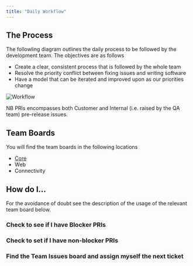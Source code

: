 ```yaml
---
title: "Daily Workflow"
---
```


## The Process
The followling diagram outlines the daily process to be followed by the development team.  The objectives are as follows

- Create a clear, consistent process that is followed by the whole team
- Resolve the priority conflict between fixing issues and writing software
- Have a model that can be iterated and improved upon as our priorities change

![][image-1]

NB PRIs encompasses both Customer and Internal (i.e. raised by the QA team) pre-release issues.

## Team Boards
You will find the team boards in the following locations

- [Core][1]
- Web
- Connectivity


## How do I…
For the avoidance of doubt see the description of the usage of the relevant team board below.

### Check to see if I have Blocker PRIs

### Check to set if I have non-blocker PRIs

### Find the Team Issues board and assign myself the next ticket

[1]:	http://jira.intuitivesystems.co.uk:8080/secure/RapidBoard.jspa?rapidView=234

[image-1]:	Workflow.png "Workflow"